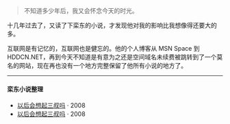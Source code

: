 > 不知道多少年后，我又会怀念今天的时光。  


十几年过去了，又读了下栾东的小说，才发现他对我的影响比我想像得还要大的多。

互联网是有记忆的，互联网也是健忘的。他的个人博客从 MSN Space 到 HDDCN.NET，再到今天不知道是有意为之还是空间域名未续费被跳转到了一个莫名的网站，现在再也没有一个地方完整保留了他所有小说的地方了。

---

#### 栾东小说整理

- [以后会想起三叔吗][1] · 2008 
- [以后会想起三叔吗][2] · 2008 

[1]: /_includes/article/2019-04-25-3rd-uncle.md
[2]: /article/2019-04-25-3rd-uncle.md